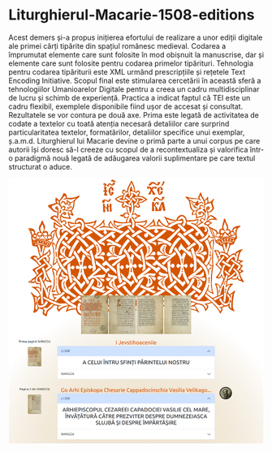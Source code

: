 # Liturghierul-Macarie-1508-editions

Acest demers și-a propus inițierea efortului de realizare a unor ediții digitale ale primei cărți tipărite din spațiul românesc medieval. Codarea a împrumutat elemente care sunt folosite în mod obișnuit la manuscrise, dar și elemente care sunt folosite pentru codarea primelor tipărituri. Tehnologia pentru codarea tipăriturii este XML urmând prescripțiile și rețetele Text Encoding Initiative. Scopul final este stimularea cercetării în această sferă a tehnologiilor Umanioarelor Digitale pentru a creea un cadru multidisciplinar de lucru și schimb de experiență.
Practica a indicat faptul că TEI este un cadru flexibil, exemplele disponibile fiind ușor de accesat și consultat. Rezultatele se vor contura pe două axe. Prima este legată de activitatea de codate a textelor cu toată atenția necesară detaliilor care surprind particularitatea textelor, formatărilor, detaliilor specifice unui exemplar, ș.a.m.d.
Liturghierul lui Macarie devine o primă parte a unui corpus pe care autorii își doresc să-l creeze cu scopul de a recontextualiza și valorifica într-o paradigmă nouă legată de adăugarea valorii suplimentare pe care textul structurat o aduce.

![Tintă finală de transformare](tinta_transformare.png)